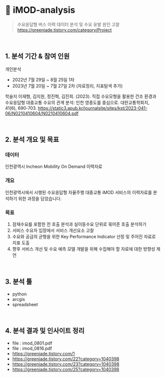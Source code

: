# :bus: iMOD-analysis
>수요응답형 버스 이력 데이터 분석 및 수요 유발 원인 고찰 </br>
>https://greenjade.tistory.com/category/Project

</br>

## 1. 분석 기간 & 참여 인원
개인분석
- 2022년 7월 29일 ~ 8월 25일 1차
- 2023년 7월 20일 ~ 7월 27일 2차 (자료정리, 지표탐색 추가)
  
학술지
이재형, 김지원, 정진혁, 김진희. (2023). 직접 수요모형을 활용한 건조 환경과 수요응답형 대중교통 수요의 관계 분석: 인천 영종도를 중심으로. 대한교통학회지, 41(6), 690-703. 
https://static3.apub.kr/journalsite/sites/kst/2023-041-06/N0210410604/N0210410604.pdf

</br>

## 2. 분석 개요 및 목표
### 데이터
인천광역시 Incheon Mobility On Demand 이력자료

### 개요
인천광역시에서 시행된 수요응답형 자율주행 대중교통 iMOD 서비스의 이력자료를 분석하기 위한 과정을 담았습니다. 

### 목표

1. 잠재수요를 포함한 전 호출 분석과 실이동수요 단위로 묶어준 호출 분석하기
2. 서비스 수요자 입장에서 서비스 개선요소 고찰
3. 수요와 공급의 균형을 위한 Key Performance Indicator 선정 및 주어진 자료로 지표 도출
4. 향후 서비스 개선 및 수요 예측 모델 개발을 위해 수집해야 할 자료에 대한 방향성 제언

</br>

## 3. 분석 툴
- python
- arcgis
- spreadsheet

</br>

## 4. 분석 결과 및 인사이트 정리
- file : imod_0801.pdf
- file : imod_0816.pdf
- https://greenjade.tistory.com/1
- https://greenjade.tistory.com/22?category=1040398
- https://greenjade.tistory.com/23?category=1040398
- https://greenjade.tistory.com/25?category=1040398
